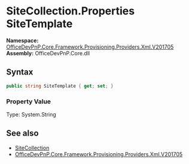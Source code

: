 # SiteCollection.Properties SiteTemplate
  

**Namespace:** [OfficeDevPnP.Core.Framework.Provisioning.Providers.Xml.V201705](OfficeDevPnP.Core.Framework.Provisioning.Providers.Xml.V201705.md)  
**Assembly:** OfficeDevPnP.Core.dll  
## Syntax
```C#
public string SiteTemplate { get; set; }
```

### Property Value
Type: System.String  

## See also
- [SiteCollection](OfficeDevPnP.Core.Framework.Provisioning.Providers.Xml.V201705.SiteCollection.md) 
- [OfficeDevPnP.Core.Framework.Provisioning.Providers.Xml.V201705](OfficeDevPnP.Core.Framework.Provisioning.Providers.Xml.V201705.md) 
